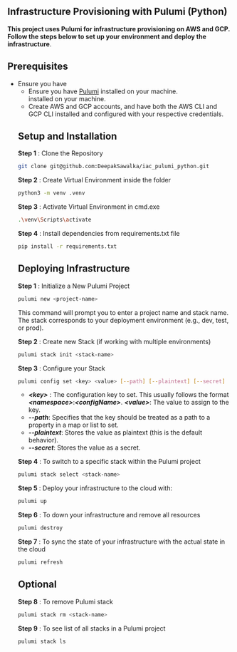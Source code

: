 ## Infrastructure Provisioning with Pulumi (Python)

**This project uses Pulumi for infrastructure provisioning on AWS and GCP. Follow the steps below to set up your environment and deploy the infrastructure**.

## Prerequisites

<ul>
<li> Ensure you have <ul>
<li> Ensure you have <a href="https://www.pulumi.com/docs/get-started/">Pulumi</a> installed on your machine.</li> installed on your machine.</li>

<li>Create AWS and GCP accounts, and have both the AWS CLI and GCP CLI installed and configured with your respective credentials.</li>
</ul>

## Setup and Installation

**Step 1** : Clone the Repository
```bash
git clone git@github.com:DeepakSawalka/iac_pulumi_python.git
```
**Step 2** : Create Virtual Environment inside the folder
```bash
python3 -m venv .venv
```
**Step 3** : Activate Virtual Environment in cmd.exe 
```bash
.\venv\Scripts\activate
```
**Step 4** : Install dependencies from requirements.txt file
```bash
pip install -r requirements.txt
```
## Deploying Infrastructure

**Step 1** : Initialize a New Pulumi Project 
```bash
pulumi new <project-name>
```
This command will prompt you to enter a project name and stack name. The stack corresponds to your deployment environment (e.g., dev, test, or prod).

**Step 2** : Create new Stack (if working with multiple environments)
```bash
pulumi stack init <stack-name>
```
**Step 3** : Configure your Stack 
```bash
pulumi config set <key> <value> [--path] [--plaintext] [--secret]
```
<ul>
<li> <b><i>&lt;key&gt;</i></b> : The configuration key to set. This usually follows the format <b><i>&lt;namespace&gt;</i></b>:<b><i>&lt;configName&gt;</i></b>.
<b><i>&lt;value&gt;</i></b>: The value to assign to the key.</li>
<li><b><i>--path</i></b>: Specifies that the key should be treated as a path to a property in a map or list to set.</li>
<li><b><i>--plaintext</b></i>: Stores the value as plaintext (this is the default behavior).</li>
<li><b><i>--secret</b></i>: Stores the value as a secret.</li> 
</ul>

**Step 4** : To switch to a specific stack within the Pulumi project
```bash
pulumi stack select <stack-name>
```
**Step 5** : Deploy your infrastructure to the cloud with: 
```bash
pulumi up
```
**Step 6** : To down your infrastructure and remove all resources 
```bash
pulumi destroy
```
**Step 7** : To sync the state of your infrastructure with the actual state in the cloud 
```bash
pulumi refresh
```
## Optional
**Step 8** : To remove Pulumi stack
```bash
pulumi stack rm <stack-name> 
```
**Step 9** : To see list of all stacks in a Pulumi project
```bash
pulumi stack ls 
```
